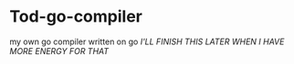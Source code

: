 # Tod-go-compiler
my own go compiler written on go
*I'LL FINISH THIS LATER WHEN I HAVE MORE ENERGY FOR THAT*
